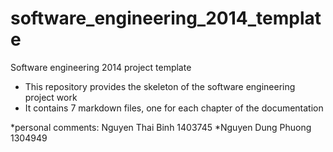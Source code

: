 software_engineering_2014_template
==================================

Software engineering 2014 project template

* This repository provides the skeleton of the software engineering project work
* It contains 7 markdown files, one for each chapter of the documentation

*personal comments: Nguyen Thai Binh 1403745
*Nguyen Dung Phuong 1304949
